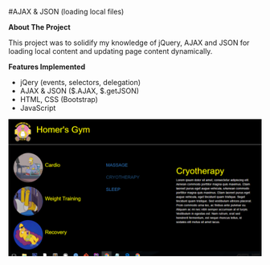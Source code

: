 #AJAX & JSON (loading local files)

**About The Project**

This project was to solidify my knowledge of jQuery, AJAX and JSON for loading local content and updating page content dynamically.

**Features Implemented**

* jQery (events, selectors, delegation)
* AJAX & JSON ($.AJAX, $.getJSON)
* HTML, CSS (Bootstrap)
* JavaScript

![alt text](img/homer_fitness.PNG "page screen shot")

